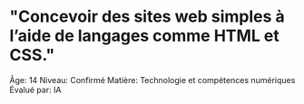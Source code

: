 # "Concevoir des sites web simples à l’aide de langages comme HTML et CSS."

Âge: 14
Niveau: Confirmé
Matière: Technologie et compétences numériques
Évalué par: IA